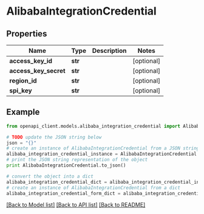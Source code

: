 # AlibabaIntegrationCredential


## Properties
Name | Type | Description | Notes
------------ | ------------- | ------------- | -------------
**access_key_id** | **str** |  | [optional] 
**access_key_secret** | **str** |  | [optional] 
**region_id** | **str** |  | [optional] 
**spi_key** | **str** |  | [optional] 

## Example

```python
from openapi_client.models.alibaba_integration_credential import AlibabaIntegrationCredential

# TODO update the JSON string below
json = "{}"
# create an instance of AlibabaIntegrationCredential from a JSON string
alibaba_integration_credential_instance = AlibabaIntegrationCredential.from_json(json)
# print the JSON string representation of the object
print AlibabaIntegrationCredential.to_json()

# convert the object into a dict
alibaba_integration_credential_dict = alibaba_integration_credential_instance.to_dict()
# create an instance of AlibabaIntegrationCredential from a dict
alibaba_integration_credential_form_dict = alibaba_integration_credential.from_dict(alibaba_integration_credential_dict)
```
[[Back to Model list]](../README.md#documentation-for-models) [[Back to API list]](../README.md#documentation-for-api-endpoints) [[Back to README]](../README.md)


